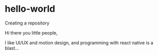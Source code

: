 # hello-world
Creating a repository

Hi there you little people,

I like UI/UX and motion design, and programming with react native is a blast...
